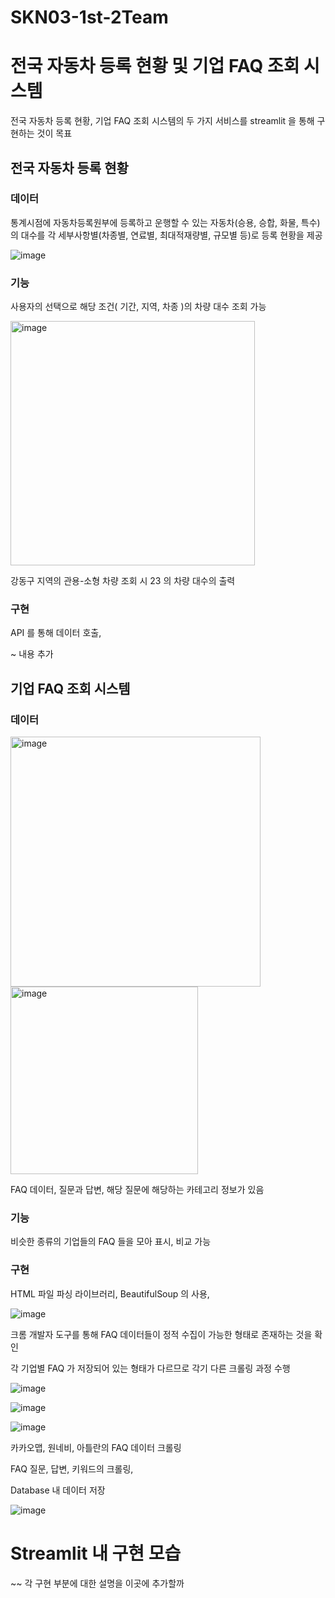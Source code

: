 # SKN03-1st-2Team
# 전국 자동차 등록 현황 및 기업 FAQ 조회 시스템

전국 자동차 등록 현황, 기업 FAQ 조회 시스템의 두 가지 서비스를 streamlit 을 통해 구현하는 것이 목표

## 전국 자동차 등록 현황

### 데이터

통계시점에 자동차등록원부에 등록하고 운행할 수 있는 자동차(승용, 승합, 화물, 특수)의 대수를 각 세부사항별(차종별, 연료별, 최대적재량별, 규모별 등)로 등록 현황을 제공

![image](https://github.com/user-attachments/assets/76591312-73a7-4cae-ba81-f2c3f99546a3)

### 기능

사용자의 선택으로 해당 조건( 기간, 지역, 차종 )의 차량 대수 조회 가능

<img width="391" alt="image" src="https://github.com/user-attachments/assets/31c77063-65b9-4208-8357-7ae7314842d1">

강동구 지역의 관용-소형 차량 조회 시 23 의 차량 대수의 출력

### 구현

API 를 통해 데이터 호출, 


~ 내용 추가



## 기업 FAQ 조회 시스템

### 데이터

<img width="400" alt="image" src="https://github.com/user-attachments/assets/5f9575b8-1eb0-46c0-9a2b-d0531b07333d">

<img width="300" alt="image" src="https://github.com/user-attachments/assets/4e9bd7fa-b9a6-456d-bf32-368f1903f6e3">



FAQ 데이터, 질문과 답변, 해당 질문에 해당하는 카테고리 정보가 있음

### 기능

비슷한 종류의 기업들의 FAQ 들을 모아 표시, 비교 가능


### 구현

HTML 파일 파싱 라이브러리, BeautifulSoup 의 사용,

![image](https://github.com/user-attachments/assets/c59d6171-3412-435f-9a7e-0693ce9fe1a6)

크롬 개발자 도구를 통해 FAQ 데이터들이 정적 수집이 가능한 형태로 존재하는 것을 확인

각 기업별 FAQ 가 저장되어 있는 형태가 다르므로 각기 다른 크롤링 과정 수행

![image](https://github.com/user-attachments/assets/5fdbba81-e909-4e76-beb4-11f967e82715)

![image](https://github.com/user-attachments/assets/2f188a34-098a-44ed-b3f0-7b9ad092d7d1)

![image](https://github.com/user-attachments/assets/045e04df-1d5d-45cb-ab89-aaefaa82b1ec)


카카오맵, 원네비, 아틀란의 FAQ 데이터 크롤링

FAQ 질문, 답변, 키워드의 크롤링,

Database 내 데이터 저장

![image](https://github.com/user-attachments/assets/06001bb7-51b9-46ca-9e33-b5a00cb3e222)





# Streamlit 내 구현 모습



~~ 각 구현 부분에 대한 설명을 이곳에 추가할까



